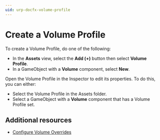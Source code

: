 ```yaml
---
uid: urp-docfx-volume-profile
---
```

# Create a Volume Profile

To create a Volume Profile, do one of the following:

- In the **Assets** view, select the **Add (+)** button then select **Volume Profile**.
- In a GameObject with a **Volume** component, select **New**.

Open the Volume Profile in the Inspector to edit its properties. To do this, you can either:

- Select the Volume Profile in the Assets folder.
- Select a GameObject with a **Volume** component that has a Volume Profile set.

## Additional resources

- [Configure Volume Overrides](VolumeOverrides.md)
